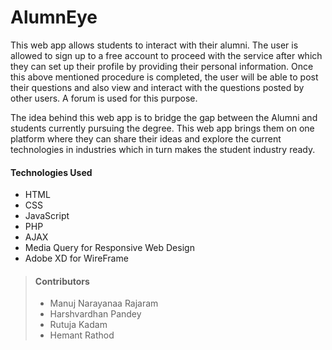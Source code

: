 # AlumnEye

This web app allows students to interact with their alumni. The user is allowed to sign up to a free account to proceed with the service after which they can set up their profile by providing their personal information. Once this above mentioned procedure is completed, the user will be able to post their questions and also view and interact with the questions posted by other users. A forum is used for this purpose.

The idea behind this web app is to bridge the gap between the Alumni and students currently pursuing the degree. This web app brings them on one platform where they can share their ideas and explore the current technologies in industries which in turn makes the student industry ready.

#### Technologies Used
- HTML
- CSS
- JavaScript
- PHP
- AJAX
- Media Query for Responsive Web Design
- Adobe XD for WireFrame

> #### Contributors
 >- Manuj Narayanaa Rajaram
 >- Harshvardhan Pandey
 >- Rutuja Kadam
 >- Hemant Rathod
